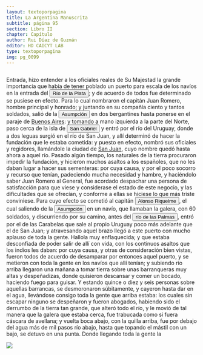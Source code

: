 ```yaml
---
layout: textoporpagina
title: La Argentina Manuscrita
subtitle: página 95
section: Libro II
chapter: Capítulo 
author: Rui Díaz de Guzmán
editor: HD CAICYT LAB
type: textoporpagina
img: pg_0099
---
```


<div class="row">
    <div class="column">
<p>Entrada, hizo entender a los oficiales reales de Su Majestad la grande importancia que había de tener poblado un puerto para escala de los navíos en la entrada del <a href="https://recogito.pelagios.org/document/wzqxhk0h3vpikm/part/1/edit#7f969f60-0542-47e5-98da-46525285246a" target="_blank"><button class="balloon" data-balloon-pos="up" data-balloon-length="large" data-balloon="Refiere a la Provincia del Río de la Plata, un espacio creado a partir de las capitulaciones que firmó el primer adelantado Pedro de Mendoza con Carlos I en 1534.La misma limitaba al norte con los territorios otorgados a Diego de Almagro, ocupando una franja que se extendería entre el Mar del Sur y el Mar Océano Austral. La exploración y ocupación efectiva del terreno delimitarían el espacio de la provincia del Río de la Plata al sector atlántico y específicamente, al eje fluvial Paraná-Plata">Río de la Plata</button></a>; y de acuerdo de todos fue determinado se pusiese en efecto. Para lo cual nombraron el capitán Juan Romero, hombre principal y honrado; y juntando en su compañía ciento y tantos soldados, salió de la <a href="https://recogito.pelagios.org/document/wzqxhk0h3vpikm/part/1/edit#3786aaa8-dae4-4364-98c7-2c4b5312cfce" target="_blank"><button class="balloon" data-balloon-pos="up" data-balloon-length="large" data-balloon="Asunción del Paraguay.">Asumpción</button></a> en dos bergantines hasta ponerse en el paraje de <a href="https://recogito.pelagios.org/document/wzqxhk0h3vpikm/part/1/edit#0213ab77-5382-4e69-a724-130980cd6da6" target="_blank">Buenos Aires</a>: y tomando a mano izquierda a la parte del Norte, paso cerca de la isla de <a href="https://recogito.pelagios.org/document/wzqxhk0h3vpikm/part/1/edit#13046a4c-811e-4649-973b-f1cd41d3bb33" target="_blank"><button class="balloon" data-balloon-pos="up" data-balloon-length="large" data-balloon="Se refiere a la isla del mismo nombre en la costa uruguaya frente a Colonia.">San Gabriel</button></a> y entró por el río del Uruguay, donde a dos leguas surgió en el río de San Juan, y allí determinó de hacer la fundación que le estaba cometida: y puesto en efecto, nombró sus oficiales y regidores, llamándole la ciudad de <a href="https://recogito.pelagios.org/document/wzqxhk0h3vpikm/part/1/edit#7e5c7f7e-6c49-4729-a2f9-82994ad679f7" target="_blank">San Juan</a>, cuyo nombre quedó hasta ahora a aquel río. Pasado algún tiempo, los naturales de la tierra procuraron impedir la fundación, y hicieron muchos asaltos a los españoles, que no les daban lugar a hacer sus sementeras: por cuya causa, y por el poco socorro y recurso que tenían, padeciendo mucha necesidad y hambre, y haciéndolo saber Juan Romero al General, fue acordado despachar una persona de satisfacción para que viese y considerase el estado de este negocio, y las dificultades que se ofrecían, y conforme a ellas se hiciese lo que más triste conviniese. Para cuyo efecto se cometió al capitán <button class="balloon" data-balloon-pos="up" data-balloon-length="large" data-balloon="Alonso Riquelme de Guzmán (1519-1573) fue un conquistador oriundo de Jeréz de la Frontera y sobrino del Segundo Adelantado al Río de la Plata, Álvar Núñez Cabeza de Vaca, con quien llegó al Río de la Plata en 1541. Fue uno de sus más acérrimos partidarios durante la gobernación de Cabeza de Vaca y se convirtió en una de las figuras más prominentes de la facción de los &quot;leales&quot; una vez que aquel fuera expulsado de la provincia en 1545.Fue forzado por Domigo de Irala a casarse con una de sus hijas mestizas, unión de la cual nació Ruy Díaz de Guzmán.Bibliografía:Ricardo Lafuente Machaín, Alonso Riquelme de Guzmán, Buenos Aires, Amorrurtu, 1942.Tieffemberg, Silvia, &quot;Estudio Introductorio&quot;, en Díaz de Guzmán, Ruy, Argentina. Historia del Descubrimiento y Conquista del Río de la Plata de Ruy Díaz de Guzmán, Buenos Aires, Editorial de la Facultad de Filosofía y Letras-UBA, 2012.Fuentes &quot;Información hecha en Jerez de la Frontera a pedimento de Cabeza de Vaca para verificar ciertas cartas&quot;, en Núñez Cabeza de Vaca, Álvar, Relación de los Naufragios y Comentarios de Álvar Núñez Cabeza de Vaca, adelantado y gobernador del Río de la Plata. Ilustrado con varios documentos inéditos. Tomo Segundo, Madrid, Imprenta General de Victoriano Suárez, 1906, p. 289 (GGV 52/975; AGI Justicia 1131), 1545.">Alonso Riquelme</button>, el cual saliendo de la <a href="https://recogito.pelagios.org/document/wzqxhk0h3vpikm/part/1/edit#3858ed3f-f147-414b-8d4f-c8e7e8a24e4a" target="_blank"><button class="balloon" data-balloon-pos="up" data-balloon-length="large" data-balloon="Asunción del Paraguay.">Asumpción</button></a> en un navío, que llamaban la galera, con 60 soldados, y discurriendo por su camino, antes del <button class="balloon" data-balloon-pos="up" data-balloon-length="large" data-balloon="Río de las Palmas; navegado por Gaboto. Sigue al de las Carabelas. Este río, así como el de las Carabelas, son más bien brazos del Paraná que ríos; en algunos mapas se le da el nombre de Paraná de las Palmas.">río de las Palmas</button>, entró por el de las Carabelas que sale al propio Uruguay poco más adelante que el de San Juan; y atravesando aquel brazo llegó a este puerto con mucho aplauso de toda la gente. Hallola muy enflaquecida; y que estaba desconfiada de poder salir de allí con vida, con los continuos asaltos que los indios les daban: por cuya causa, y otras de consideración bien vistas, fueron todos de acuerdo de desamparar por entonces aquel puerto, y se metieron con toda la gente en los navíos que allí tenían; y subiendo río arriba llegaron una mañana a tomar tierra sobre unas barranqueras muy altas y despeñadizas, donde quisieron descansar y comer un bocado, haciendo fuego para guisar. Y estando quince o diez y seis personas sobre aquellas barrancas, se desmoronaron súbitamente, y cayeron hasta dar en el agua, llevándose consigo toda la gente que arriba estaba: los cuales sin escapar ninguno se despeñaron y fueron abogados, habiendo sido el derrumbo de la tierra tan grande, que alteró todo el río, y le movió de tal manera que la galera que estaba cerca, fue trabucada como si fuera cáscara de avellana; y vuelta boca abajo, con la quilla arriba, fue por debajo del agua más de mil pasos río abajo, hasta que topando el mástil con un bajo, se detuvo en una punta. Donde llegando toda la gente la </p></div>

<div class="column">
<a href="{{site.baseurl}}/assets/img/argentina_manuscrita/{{page.img}}.jpg"><img src="{{site.baseurl}}/assets/img/argentina_manuscrita/{{page.img}}.jpg"></a>
</div>
</div>